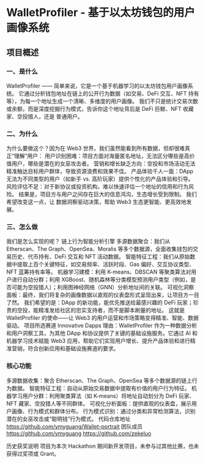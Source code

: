 # WalletProfiler - 基于以太坊钱包的用户画像系统
## 项目概述
### 一、是什么
WalletProfiler —— 简单来说，它是一个基于机器学习的以太坊钱包用户画像系统。
它通过分析钱包地址在链上的公开行为数据（如交易、DeFi 交互、NFT 持有等），为每一个地址生成一个清晰、多维度的用户画像。
我们不只是统计交易次数或余额，而是深度挖掘行为模式，告诉你这个地址背后是 DeFi 巨鲸、NFT 收藏家、空投猎人，还是 普通用户。
### 二、为什么
为什么要做这个？因为在 Web3 世界，我们虽然能看到所有数据，但却很难真正“理解”用户：
用户识别困难：项目方面对海量匿名地址，无法区分哪些是高价值用户，哪些是潜在的女巫攻击者。
营销和增长缺乏方向：空投和市场活动无法精准触达目标用户群体，导致资源浪费和效果不佳。
产品体验千人一面：DApp 无法为不同类型的用户（如新手 vs. 高阶玩家）提供个性化的产品体验和引导。
风险评估不足：对于新协议或投资机构，难以快速评估一个地址的信用和行为风险。
结果是，项目方与用户之间存在巨大的信息鸿沟，生态增长受到限制。
我们希望改变这一点，让 数据洞察驱动决策，帮助 Web3 生态更智能、更高效地发展。
### 三、怎么做
我们是怎么实现的呢？
链上行为智能分析引擎
多源数据聚合：我们从 Etherscan、The Graph、OpenSea、Moralis 等多个数据源，全面收集钱包的交易历史、代币持有、DeFi 交互和 NFT 活动数据。
智能特征工程：我们从原始数据中提取上百个关键特征，如交易频率、活跃时段、Gas 偏好、交互协议类型、NFT 蓝筹持有率等。
机器学习建模：利用 K-means、DBSCAN 等聚类算法对用户进行自动分群；利用 XGBoost、随机森林等分类模型预测用户类型（例如，是否可能为空投猎人）；利用图神经网络（GNN）分析地址间的关联。
可视化洞察面板：最终，我们将复杂的画像数据以直观的仪表盘形式呈现出来，让项目方一目了然。
我们希望的是：DApp 的新功能，能优先推送给最感兴趣的 DeFi 玩家；珍贵的空投，能精准发给社区的忠实支持者，而不是脚本刷量的地址。 这就是 WalletProfiler 的使命——让 Web3 的用户运营和市场策略变得精准、智能、数据驱动。
项目所选赛道
Innovative Dapps
理由：WalletProfiler 作为一种数据分析和用户洞察工具，为其他 DApp 和协议提供了关键的基础设施服务。它通过 AI 和机器学习技术赋能 Web3 应用，帮助它们实现用户增长、提升产品体验和进行精准营销，符合创新应用和基础设施赛道的要求。
### 核心功能
多源数据收集：聚合 Etherscan、The Graph、OpenSea 等多个数据源的链上行为数据。
智能特征工程：自动从原始交易数据中提取有价值的用户行为特征。
机器学习用户分群：利用聚类算法（如 K-means）将地址自动划分为 DeFi 玩家、NFT 藏家、空投猎人等不同群体。
可视化分析面板：提供直观的仪表盘，展示用户画像、行为模式和群体分布。
行为模式识别：通过分类和异常检测算法，识别潜在的女巫攻击或“聪明钱”行为模式。
代码仓库地址
https://github.com/ymyguang/Wallet-portrait
团队成员
https://github.com/ymyguang
https://github.com/zekeluo

历史获奖说明
项目为本次 Hackathon 期间新开发项目，未参与过其他比赛，也未获得过奖项或 Grant。